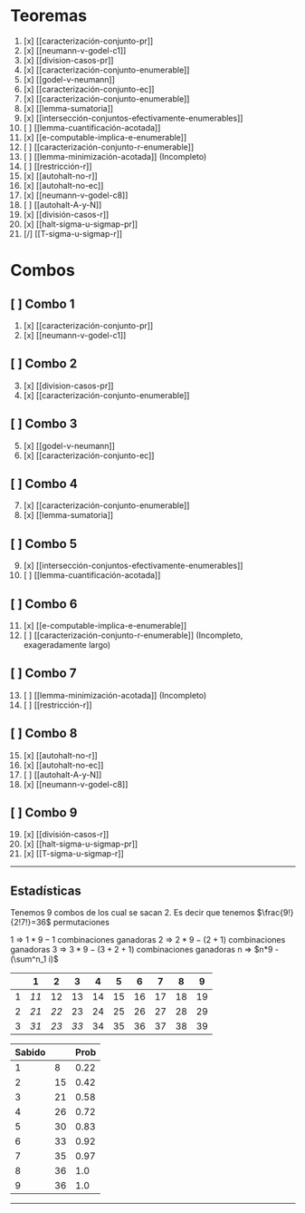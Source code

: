 # Teoremas
01. [x] [[caracterización-conjunto-pr]]
02. [x] [[neumann-v-godel-c1]]
03. [x] [[division-casos-pr]]
04. [x] [[caracterización-conjunto-enumerable]]
05. [x] [[godel-v-neumann]] 
06. [x] [[caracterización-conjunto-ec]] 
07. [x] [[caracterización-conjunto-enumerable]]
08. [x] [[lemma-sumatoria]] 
09. [x] [[intersección-conjuntos-efectivamente-enumerables]] 
10. [ ] [[lemma-cuantificación-acotada]] 
11. [x] [[e-computable-implica-e-enumerable]] 
12. [ ] [[caracterización-conjunto-r-enumerable]] 
13. [ ] [[lemma-minimización-acotada]] (Incompleto)
14. [ ] [[restricción-r]]
15. [x] [[autohalt-no-r]]
16. [x] [[autohalt-no-ec]]
17. [x] [[neumann-v-godel-c8]]
18. [ ] [[autohalt-A-y-N]]
19. [x] [[división-casos-r]]
20. [x] [[halt-sigma-u-sigmap-pr]]
21. [/] [[T-sigma-u-sigmap-r]]
# Combos
## [ ] Combo 1
01. [x] [[caracterización-conjunto-pr]]
02. [x] [[neumann-v-godel-c1]]
## [ ] Combo 2
03. [x] [[division-casos-pr]]
04. [x] [[caracterización-conjunto-enumerable]]
## [ ] Combo 3
05. [x] [[godel-v-neumann]] 
06. [x] [[caracterización-conjunto-ec]] 
## [ ] Combo 4
07. [x] [[caracterización-conjunto-enumerable]]
08. [x] [[lemma-sumatoria]] 
## [ ] Combo 5
09. [x] [[intersección-conjuntos-efectivamente-enumerables]] 
10. [ ] [[lemma-cuantificación-acotada]] 
## [ ] Combo 6
11. [x] [[e-computable-implica-e-enumerable]] 
12. [ ] [[caracterización-conjunto-r-enumerable]] (Incompleto, exageradamente largo)
## [ ] Combo 7
13. [ ] [[lemma-minimización-acotada]] (Incompleto)
14. [ ] [[restricción-r]]
## [ ] Combo 8
15. [x] [[autohalt-no-r]]
16. [x] [[autohalt-no-ec]]
18. [ ] [[autohalt-A-y-N]]
19. [x] [[neumann-v-godel-c8]]
## [ ] Combo 9
19. [x] [[división-casos-r]]
20. [x] [[halt-sigma-u-sigmap-pr]]
21. [x] [[T-sigma-u-sigmap-r]]
 - - -
Estadísticas
---

Tenemos 9 combos de los cual se sacan 2.
Es decir que tenemos $\frac{9!}{2!7!}=36$ permutaciones

1 => $1*9-1$ combinaciones ganadoras
2 => $2*9-(2+1)$ combinaciones ganadoras
3 => $3*9-(3+2+1)$ combinaciones ganadoras
n => $n*9 - (\sum^n_1 i)$ 

|     | 1    | 2    | 3    | 4   | 5   | 6   | 7   | 8   | 9   |
| --- | ---- | ---- | ---- | --- | --- | --- | --- | --- | --- |
| 1   | *11* | 12   | 13   | 14  | 15  | 16  | 17  | 18  | 19  |
| 2   | *21* | *22* | 23   | 24  | 25  | 26  | 27  | 28  | 29  |
| 3   | *31* | *23* | *33* | 34  | 35  | 36  | 37  | 38  | 39  |

| Sabido |     | Prob |
| ------ | --- | ---- |
| 1      | 8   | 0.22 |
| 2      | 15  | 0.42 |
| 3      | 21  | 0.58 |
| 4      | 26  | 0.72 |
| 5      | 30  | 0.83 |
| 6      | 33  | 0.92 |
| 7      | 35  | 0.97 |
| 8      | 36  | 1.0  |
| 9      | 36  | 1.0  |

---
